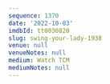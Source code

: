 ```yaml
---
sequence: 1370
date: '2022-10-03'
imdbId: tt0030820
slug: swing-your-lady-1938
venue: null
venueNotes: null
medium: Watch TCM
mediumNotes: null
---
```


